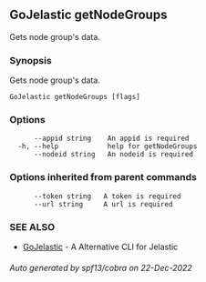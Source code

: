 ## GoJelastic getNodeGroups

Gets node group's data.

### Synopsis

Gets node group's data.

```
GoJelastic getNodeGroups [flags]
```

### Options

```
      --appid string    An appid is required
  -h, --help            help for getNodeGroups
      --nodeid string   An nodeid is required
```

### Options inherited from parent commands

```
      --token string   A token is required
      --url string     A url is required
```

### SEE ALSO

* [GoJelastic](../index.md)	 - A Alternative CLI for Jelastic

###### Auto generated by spf13/cobra on 22-Dec-2022
